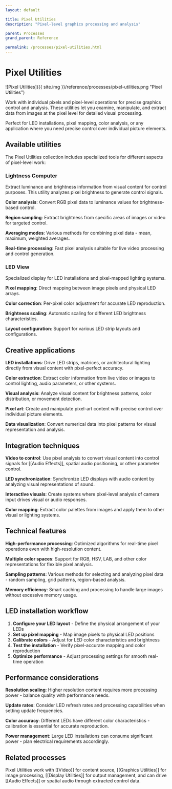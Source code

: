 ```yaml
---
layout: default

title: Pixel Utilities
description: "Pixel-level graphics processing and analysis"

parent: Processes
grand_parent: Reference

permalink: /processes/pixel-utilities.html
---
```

# Pixel Utilities

![Pixel Utilities]({{ site.img }}/reference/processes/pixel-utilities.png "Pixel Utilities")

Work with individual pixels and pixel-level operations for precise graphics control and analysis. These utilities let you examine, manipulate, and extract data from images at the pixel level for detailed visual processing.

Perfect for LED installations, pixel mapping, color analysis, or any application where you need precise control over individual picture elements.

## Available utilities

The Pixel Utilities collection includes specialized tools for different aspects of pixel-level work:

### Lightness Computer
Extract luminance and brightness information from visual content for control purposes. This utility analyzes pixel brightness to generate control signals.

**Color analysis**: Convert RGB pixel data to luminance values for brightness-based control.

**Region sampling**: Extract brightness from specific areas of images or video for targeted control.

**Averaging modes**: Various methods for combining pixel data - mean, maximum, weighted averages.

**Real-time processing**: Fast pixel analysis suitable for live video processing and control generation.

### LED View
Specialized display for LED installations and pixel-mapped lighting systems.

**Pixel mapping**: Direct mapping between image pixels and physical LED arrays.

**Color correction**: Per-pixel color adjustment for accurate LED reproduction.

**Brightness scaling**: Automatic scaling for different LED brightness characteristics.

**Layout configuration**: Support for various LED strip layouts and configurations.

## Creative applications

**LED installations**: Drive LED strips, matrices, or architectural lighting directly from visual content with pixel-perfect accuracy.

**Color extraction**: Extract color information from live video or images to control lighting, audio parameters, or other systems.

**Visual analysis**: Analyze visual content for brightness patterns, color distribution, or movement detection.

**Pixel art**: Create and manipulate pixel-art content with precise control over individual picture elements.

**Data visualization**: Convert numerical data into pixel patterns for visual representation and analysis.

## Integration techniques

**Video to control**: Use pixel analysis to convert visual content into control signals for [[Audio Effects]], spatial audio positioning, or other parameter control.

**LED synchronization**: Synchronize LED displays with audio content by analyzing visual representations of sound.

**Interactive visuals**: Create systems where pixel-level analysis of camera input drives visual or audio responses.

**Color mapping**: Extract color palettes from images and apply them to other visual or lighting systems.

## Technical features

**High-performance processing**: Optimized algorithms for real-time pixel operations even with high-resolution content.

**Multiple color spaces**: Support for RGB, HSV, LAB, and other color representations for flexible pixel analysis.

**Sampling patterns**: Various methods for selecting and analyzing pixel data - random sampling, grid patterns, region-based analysis.

**Memory efficiency**: Smart caching and processing to handle large images without excessive memory usage.

## LED installation workflow

1. **Configure your LED layout** - Define the physical arrangement of your LEDs
2. **Set up pixel mapping** - Map image pixels to physical LED positions  
3. **Calibrate colors** - Adjust for LED color characteristics and brightness
4. **Test the installation** - Verify pixel-accurate mapping and color reproduction
5. **Optimize performance** - Adjust processing settings for smooth real-time operation

## Performance considerations

**Resolution scaling**: Higher resolution content requires more processing power - balance quality with performance needs.

**Update rates**: Consider LED refresh rates and processing capabilities when setting update frequencies.

**Color accuracy**: Different LEDs have different color characteristics - calibration is essential for accurate reproduction.

**Power management**: Large LED installations can consume significant power - plan electrical requirements accordingly.

## Related processes

Pixel Utilities work with [[Video]] for content source, [[Graphics Utilities]] for image processing, [[Display Utilities]] for output management, and can drive [[Audio Effects]] or spatial audio through extracted control data.